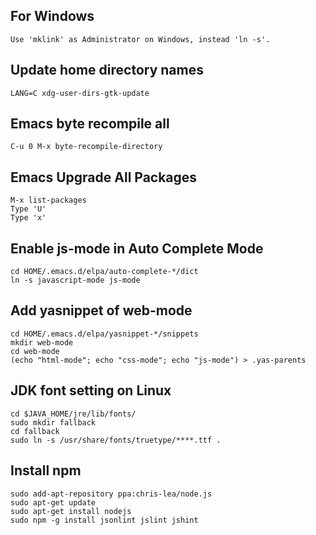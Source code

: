 For Windows
-----------

    Use 'mklink' as Administrator on Windows, instead 'ln -s'.

Update home directory names
---------------------------

    LANG=C xdg-user-dirs-gtk-update

Emacs byte recompile all
------------------------

    C-u 0 M-x byte-recompile-directory

Emacs Upgrade All Packages
--------------------------

    M-x list-packages
    Type 'U'
    Type 'x'

Enable js-mode in Auto Complete Mode
------------------------------------

    cd HOME/.emacs.d/elpa/auto-complete-*/dict
    ln -s javascript-mode js-mode

Add yasnippet of web-mode
------------------------------------

    cd HOME/.emacs.d/elpa/yasnippet-*/snippets
    mkdir web-mode
    cd web-mode
    (echo "html-mode"; echo "css-mode"; echo "js-mode") > .yas-parents

JDK font setting on Linux
-------------------------

    cd $JAVA_HOME/jre/lib/fonts/
    sudo mkdir fallback
    cd fallback
    sudo ln -s /usr/share/fonts/truetype/****.ttf .

Install npm
---------------------------------

    sudo add-apt-repository ppa:chris-lea/node.js
    sudo apt-get update
    sudo apt-get install nodejs
    sudo npm -g install jsonlint jslint jshint
